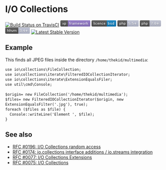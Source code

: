 I/O Collections
===============

[![Build Status on TravisCI](https://secure.travis-ci.org/xp-framework/io-collections.svg)](http://travis-ci.org/xp-framework/io-collections)
[![XP Framework Module](https://raw.githubusercontent.com/xp-framework/web/master/static/xp-framework-badge.png)](https://github.com/xp-framework/core)
[![BSD Licence](https://raw.githubusercontent.com/xp-framework/web/master/static/licence-bsd.png)](https://github.com/xp-framework/core/blob/master/LICENCE.md)
[![Required PHP 5.5+](https://raw.githubusercontent.com/xp-framework/web/master/static/php-5_5plus.png)](http://php.net/)
[![Supports PHP 7.0+](https://raw.githubusercontent.com/xp-framework/web/master/static/php-7_0plus.png)](http://php.net/)
[![Supports HHVM 3.4+](https://raw.githubusercontent.com/xp-framework/web/master/static/hhvm-3_4plus.png)](http://hhvm.com/)
[![Latest Stable Version](https://poser.pugx.org/xp-framework/io-collections/version.png)](https://packagist.org/packages/xp-framework/io-collections)

Example
-------
This finds all JPEG files inside the directory `/home/thekid/multimedia`:

```
use io\collections\FileCollection;
use io\collections\iterate\FilteredIOCollectionIterator;
use io\collections\iterate\ExtensionEqualsFiler;
use util\cmd\Console;

$origin= new FileCollection('/home/thekid/multimedia');
$files= new FilteredIOCollectionIterator($origin, new ExtensionEqualsFilter('.jpg'), true);
foreach ($files as $file) {
  Console::writeLine('Element ', $file);
}
```

See also
--------
* [RFC #0196: I/O Collections random access](https://github.com/xp-framework/rfc/issues/196)
* [RFC #0174: io.collections interface additions / io.streams integration](https://github.com/xp-framework/rfc/issues/174)
* [RFC #0077: I/O Collections Extensions](https://github.com/xp-framework/rfc/issues/77)
* [RFC #0075: I/O Collections](https://github.com/xp-framework/rfc/issues/75)